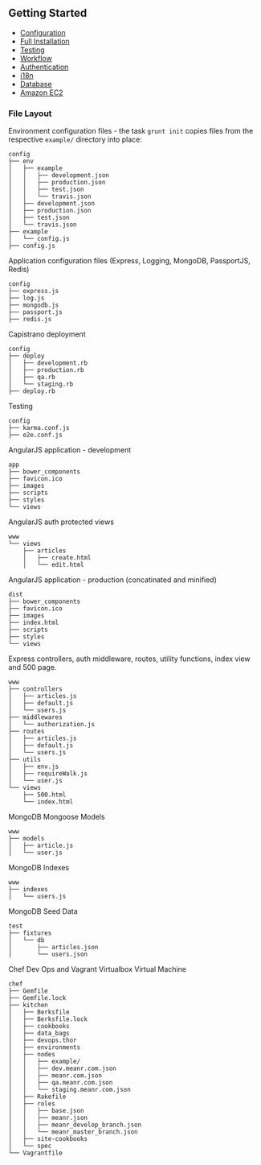 ## Getting Started

* [Configuration](configuration.md)
* [Full Installation](full-installation.md)
* [Testing](testing.md)
* [Workflow](workflow.md)
* [Authentication](authentication.md)
* [i18n](i18n.md)
* [Database](database.md)
* [Amazon EC2](amazon_ec2.md)

### File Layout

Environment configuration files - the task `grunt init` copies files from the respective `example/` directory into place:

    config
    ├── env
    │   ├── example
    │   │   ├── development.json
    │   │   ├── production.json
    │   │   ├── test.json
    │   │   └── travis.json
    │   ├── development.json
    │   ├── production.json
    │   ├── test.json
    │   └── travis.json
    ├── example
    │   └── config.js
    ├── config.js

Application configuration files (Express, Logging, MongoDB, PassportJS, Redis)

    config
    ├── express.js
    ├── log.js
    ├── mongodb.js
    ├── passport.js
    ├── redis.js

Capistrano deployment

    config
    ├── deploy
    │   ├── development.rb
    │   ├── production.rb
    │   ├── qa.rb
    │   └── staging.rb
    ├── deploy.rb

Testing

    config
    ├── karma.conf.js
    ├── e2e.conf.js


AngularJS application - development

    app
    ├── bower_components
    ├── favicon.ico
    ├── images
    ├── scripts
    ├── styles
    └── views

AngularJS auth protected views

    www
    └── views
        ├── articles
        │   ├── create.html
        │   └── edit.html

AngularJS application - production (concatinated and minified)

    dist
    ├── bower_components
    ├── favicon.ico
    ├── images
    ├── index.html
    ├── scripts
    ├── styles
    └── views

Express controllers, auth middleware, routes, utility functions, index view and 500 page.

    www
    ├── controllers
    │   ├── articles.js
    │   ├── default.js
    │   └── users.js
    ├── middlewares
    │   └── authorization.js
    ├── routes
    │   ├── articles.js
    │   ├── default.js
    │   └── users.js
    ├── utils
    │   ├── env.js
    │   ├── requireWalk.js
    │   └── user.js
    └── views
        ├── 500.html
        └── index.html

MongoDB Mongoose Models

    www
    ├── models
    │   ├── article.js
    │   └── user.js

MongoDB Indexes

    www
    ├── indexes
    │   └── users.js

MongoDB Seed Data

    test
    ├── fixtures
    │   └── db
    │       ├── articles.json
    │       └── users.json

Chef Dev Ops and Vagrant Virtualbox Virtual Machine

    chef
    ├── Gemfile
    ├── Gemfile.lock
    ├── kitchen
    │   ├── Berksfile
    │   ├── Berksfile.lock
    │   ├── cookbooks
    │   ├── data_bags
    │   ├── devops.thor
    │   ├── environments
    │   ├── nodes
    │   │   ├── example/
    │   │   ├── dev.meanr.com.json
    │   │   ├── meanr.com.json
    │   │   ├── qa.meanr.com.json
    │   │   └── staging.meanr.com.json
    │   ├── Rakefile
    │   ├── roles
    │   │   ├── base.json
    │   │   ├── meanr.json
    │   │   ├── meanr_develop_branch.json
    │   │   └── meanr_master_branch.json
    │   ├── site-cookbooks
    │   └── spec
    └── Vagrantfile
